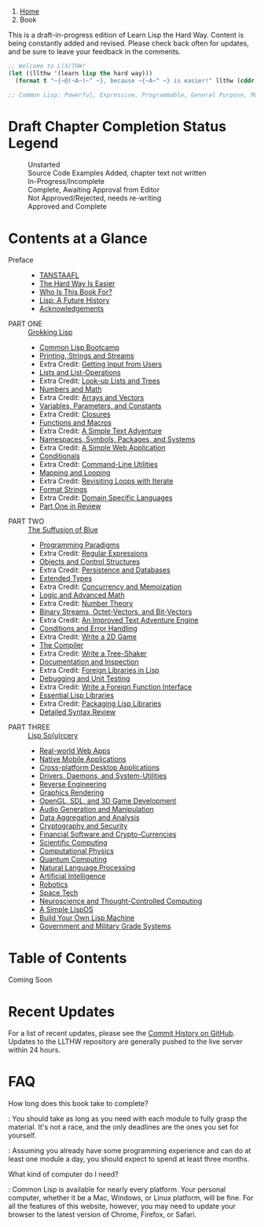 <ol class="breadcrumb">
  <li><a href="/">Home</a></li>
  <li class="active">Book</li>
</ol>

<div class="alert alert-danger">
  <p>
    <i class="fa fa-exclamation-triangle"></i> This is a draft-in-progress edition of Learn Lisp the Hard Way.  Content is being constantly added and revised.  Please check back often for updates, and be sure to leave your feedback in the comments.
  </p>
</div>

```lisp
;; Welcome to L(λ)THW!
(let ((llthw '(learn lisp the hard way)))
  (format t "~{~@(~A~)~^ ~}, because ~{~A~^ ~} is easier!" llthw (cddr llthw)))

;; Common Lisp: Powerful, Expressive, Programmable, General Purpose, Multi-Paradigm.

```

# Draft Chapter Completion Status Legend

<dl class="dl-horizontal">
  <dt><i class="glyphicon glyphicon-remove text-danger"></i></dt>
  <dd>Unstarted</dd>
  <dt><i class="fa fa-code"></i></dt>
  <dd>Source Code Examples Added, chapter text not written</dd>
  <dt><i class="glyphicon glyphicon-refresh text-warning"></i></dt>
  <dd>In-Progress/Incomplete</dd>
  <dt><i class="glyphicon glyphicon-ok text-success"></i></dt>
  <dd>Complete, Awaiting Approval from Editor</dd>
  <dt><i class="glyphicon glyphicon-thumbs-down text-danger"></i></dt>
  <dd>Not Approved/Rejected, needs re-writing</dd>
  <dt><i class="glyphicon glyphicon-thumbs-up text-info"></i></dt>
  <dd>Approved and Complete</dd>
</dl>

# Contents at a Glance

<dl class="dl-horizontal">
  <dt>Preface</dt>
  <dd>
    <ul>
      <li><a href="preface/">TANSTAAFL</a> <i class="glyphicon glyphicon-ok text-success"></i></li>
      <li><a href="preface-part-two/">The Hard Way Is Easier</a> <i class="glyphicon glyphicon-thumbs-down text-danger"></i></li>
      <li><a href="preface-part-three/">Who Is This Book For?</a> <i class="glyphicon glyphicon-thumbs-down text-danger"></i></li>
      <li><a href="introduction/">Lisp: A Future History</a> <i class="glyphicon glyphicon-refresh text-warning"></i></li>
      <li><a href="acknowledgements/">Acknowledgements</a> <i class="glyphicon glyphicon-refresh text-warning"></i></li>
    </ul>
  </dd>
  <dt>PART ONE</dt>
  <dd>
    <a href="1-0-0-overview/">Grokking Lisp</a>
    <ul>
      <li>
        <a href="1-01-00-lisp-bootcamp/">Common Lisp Bootcamp</a>
        <i class="glyphicon glyphicon-refresh text-warning"></i>
      </li>
      <li>
        <a href="1-02-00-input-output/">Printing, Strings and Streams</a>
        <i class="glyphicon glyphicon-ok text-success"></i>
      </li>
      <li>
        Extra Credit:
        <a href="1-03-0-getting-input-from-users/">Getting Input from Users</a>
        <i class="glyphicon glyphicon-refresh text-warning"></i>
      </li>
      <li>
        <a href="1-04-0-lists/">Lists and List-Operations</a>
        <i class="glyphicon glyphicon-refresh text-warning"></i>
      </li>
      <li>
        Extra Credit:
        <a href="1-05-0-lookups-trees/">Look-up Lists and Trees</a>
        <i class="glyphicon glyphicon-refresh text-warning"></i>
      </li>
      <li>
        <a href="1-06-0-math/">Numbers and Math</a>
        <i class="glyphicon glyphicon-refresh text-warning"></i>
      </li>
      <li>
        Extra Credit:
        <a href="1-07-0-arrays/">Arrays and Vectors</a>
        <i class="glyphicon glyphicon-refresh text-warning"></i>
      </li>
      <li>
        <a href="1-08-0-variables/">Variables, Parameters, and Constants</a>
        <i class="glyphicon glyphicon-refresh text-warning"></i>
      </li>
      <li>
        Extra Credit:
        <a href="1-09-0-closures/">Closures</a>
        <i class="glyphicon glyphicon-refresh text-warning"></i>
      </li>
      <li>
        <a href="1-10-0-functions/">Functions and Macros</a>
        <i class="glyphicon glyphicon-refresh text-warning"></i>
      </li>
      <li>
        Extra Credit:
        <a href="1-11-0-text-adventure/">A Simple Text Adventure</a>
        <i class="glyphicon glyphicon-refresh text-warning"></i>
      </li>
      <li>
        <a href="1-12-0-namespaces/">Namespaces, Symbols, Packages, and Systems</a>
        <i class="glyphicon glyphicon-refresh text-warning"></i>
      </li>
      <li>
        Extra Credit:
        <a href="1-13-0-simple-web-app/">A Simple Web Application</a>
        <i class="glyphicon glyphicon-refresh text-warning"></i>
      </li>
      <li>
        <a href="1-14-0-conditionals/">Conditionals</a>
        <i class="glyphicon glyphicon-refresh text-warning"></i>
      </li>
      <li>
        Extra Credit:
        <a href="1-15-0-command-line-utility/">Command-Line Utilities</a>
        <i class="glyphicon glyphicon-refresh text-warning"></i>
      </li>
      <li>
        <a href="1-16-0-map-loop/">Mapping and Looping</a>
        <i class="glyphicon glyphicon-refresh text-warning"></i>
      </li>
      <li>
        Extra Credit:
        <a href="1-17-0-iterate/">Revisiting Loops with Iterate</a>
        <i class="glyphicon glyphicon-refresh text-warning"></i>
      </li>
      <li>
        <a href="1-18-0-format/">Format Strings</a>
        <i class="glyphicon glyphicon-refresh text-warning"></i>
      </li>
      <li>
        Extra Credit:
        <a href="1-19-0-dsl/">Domain Specific Languages</a>
        <i class="glyphicon glyphicon-refresh text-warning"></i>
      </li>
      <li>
        <a href="1-20-0-review/">Part One in Review</a>
        <i class="glyphicon glyphicon-refresh text-warning"></i>
      </li>
    </ul>
  </dd>
  <dt>PART TWO</dt>
  <dd>
    <a href="2-0-0-overview/">The Suffusion of Blue</a>
    <ul>
      <li>
        <a href="2-01-0-programming-paradigms/">Programming Paradigms</a>
        <i class="glyphicon glyphicon-refresh text-warning"></i>
      </li>
      <li>
        Extra Credit:
        <a href="2-02-0-regex/">Regular Expressions</a>
        <i class="glyphicon glyphicon-refresh text-warning"></i>
      </li>
      <li>
        <a href="2-03-0-objects-control/">Objects and Control Structures</a>
        <i class="glyphicon glyphicon-refresh text-warning"></i>
      </li>
      <li>
        Extra Credit:
        <a href="2-04-0-data-persistence/">Persistence and Databases</a>
        <i class="glyphicon glyphicon-refresh text-warning"></i>
      </li>
      <li>
        <a href="2-05-0-extended-types/">Extended Types</a>
        <i class="glyphicon glyphicon-refresh text-warning"></i>
      </li>
      <li>
        Extra Credit:
        <a href="2-06-0-threads-memos-parallel/">Concurrency and Memoization</a>
        <i class="glyphicon glyphicon-refresh text-warning"></i>
      </li>
      <li>
        <a href="2-07-0-logic-and-more-math/">Logic and Advanced Math</a>
        <i class="glyphicon glyphicon-refresh text-warning"></i>
      </li>
      <li>
        Extra Credit:
        <a href="2-08-0-number-theory/">Number Theory</a>
        <i class="glyphicon glyphicon-refresh text-warning"></i>
      </li>
      <li>
        <a href="2-09-0-binary-octets-bits/">Binary Streams, Octet-Vectors, and Bit-Vectors</a>
        <i class="glyphicon glyphicon-refresh text-warning"></i>
      </li>
      <li>
        Extra Credit:
        <a href="2-10-0-improved-text-adventure-engine/">An Improved Text Adventure Engine</a>
        <i class="glyphicon glyphicon-refresh text-warning"></i>
      </li>
      <li>
        <a href="2-11-0-conditions/">Conditions and Error Handling</a>
        <i class="glyphicon glyphicon-refresh text-warning"></i>
      </li>
      <li>
        Extra Credit:
        <a href="2-12-0-2d-game/">Write a 2D Game</a>
        <i class="glyphicon glyphicon-refresh text-warning"></i>
      </li>
      <li>
        <a href="2-13-0-compiler/">The Compiler</a>
        <i class="glyphicon glyphicon-refresh text-warning"></i>
      </li>
      <li>
        Extra Credit:
        <a href="2-14-0-tree-shaker/">Write a Tree-Shaker</a>
        <i class="glyphicon glyphicon-refresh text-warning"></i>
      </li>
      <li>
        <a href="2-15-0-docs-and-inspection/">Documentation and Inspection</a>
        <i class="glyphicon glyphicon-refresh text-warning"></i>
      </li>
      <li>
        Extra Credit:
        <a href="2-16-0-foreign-libs/">Foreign Libraries in Lisp</a>
        <i class="glyphicon glyphicon-refresh text-warning"></i>
      </li>
      <li>
        <a href="2-17-0-debugging-testing/">Debugging and Unit Testing</a>
        <i class="glyphicon glyphicon-refresh text-warning"></i>
      </li>
      <li>
        Extra Credit:
        <a href="2-18-0-ffi/">Write a Foreign Function Interface</a>
        <i class="glyphicon glyphicon-refresh text-warning"></i>
      </li>
      <li>
        <a href="2-19-0-essential-libs/">Essential Lisp Libraries</a>
        <i class="glyphicon glyphicon-refresh text-warning"></i>
      </li>
      <li>
        Extra Credit:
        <a href="2-20-0-packaging-libs/">Packaging Lisp Libraries</a>
        <i class="glyphicon glyphicon-refresh text-warning"></i>
      </li>
      <li>
        <a href="2-21-0-review/">Detailed Syntax Review</a>
        <i class="glyphicon glyphicon-refresh text-warning"></i>
      </li>
    </ul>
  </dd>
  <dt>PART THREE</dt>
  <dd>
    <a href="3-0-0-overview/">Lisp So(u)rcery</a>
    <ul>
      <li>
        <a href="3-01-0-web-apps/">Real-world Web Apps</a>
        <i class="glyphicon glyphicon-refresh text-warning"></i>
      </li>
      <li>
        <a href="3-02-0-mobile/">Native Mobile Applications</a>
        <i class="glyphicon glyphicon-refresh text-warning"></i>
      </li>
      <li>
        <a href="3-03-0-gui/">Cross-platform Desktop Applications</a>
        <i class="glyphicon glyphicon-refresh text-warning"></i>
      </li>
      <li>
        <a href="3-04-0-system-utils/">Drivers, Daemons, and System-Utilities</a>
        <i class="glyphicon glyphicon-refresh text-warning"></i>
      </li>
      <li>
        <a href="3-05-0-reverse-engineering/">Reverse Engineering</a>
        <i class="glyphicon glyphicon-refresh text-warning"></i>
      </li>
      <li>
        <a href="3-06-0-graphics/">Graphics Rendering</a>
        <i class="glyphicon glyphicon-refresh text-warning"></i>
      </li>
      <li>
        <a href="3-07-0-gaming/">OpenGL, SDL, and 3D Game Development</a>
        <i class="glyphicon glyphicon-refresh text-warning"></i>
      </li>
      <li>
        <a href="3-08-0-audio/">Audio Generation and Manipulation</a>
        <i class="glyphicon glyphicon-refresh text-warning"></i>
      </li>
      <li>
        <a href="3-09-0-data/">Data Aggregation and Analysis</a>
        <i class="glyphicon glyphicon-refresh text-warning"></i>
      </li>
      <li>
        <a href="3-10-0-cryptosec/">Cryptography and Security</a>
        <i class="glyphicon glyphicon-refresh text-warning"></i>
      </li>
      <li>
        <a href="3-11-0-fintech/">Financial Software and Crypto-Currencies</a>
        <i class="glyphicon glyphicon-refresh text-warning"></i>
      </li>
      <li>
        <a href="3-12-0-scientific-computing/">Scientific Computing</a>
        <i class="glyphicon glyphicon-refresh text-warning"></i>
      </li>
      <li>
        <a href="3-13-0-computational-physics/">Computational Physics</a>
        <i class="glyphicon glyphicon-refresh text-warning"></i>
      </li>
      <li>
        <a href="3-14-0-quantum-computing/">Quantum Computing</a>
        <i class="glyphicon glyphicon-remove text-danger"></i>
      </li>
      <li>
        <a href="3-15-0-nlp/">Natural Language Processing</a>
        <i class="glyphicon glyphicon-remove text-danger"></i>
      </li>
      <li>
        <a href="3-16-0-ai/">Artificial Intelligence</a>
        <i class="glyphicon glyphicon-remove text-danger"></i>
      </li>
      <li>
        <a href="3-17-0-robotics/">Robotics</a>
        <i class="glyphicon glyphicon-remove text-danger"></i>
      </li>
      <li>
        <a href="3-18-0-space-tech/">Space Tech</a>
        <i class="glyphicon glyphicon-remove text-danger"></i>
      </li>
      <li>
        <a href="3-19-0-neurotech/">Neuroscience and Thought-Controlled Computing</a>
        <i class="glyphicon glyphicon-remove text-danger"></i>
      </li>
      <li>
        <a href="3-20-0-lispos/">A Simple LispOS</a>
        <i class="glyphicon glyphicon-remove text-danger"></i>
      </li>
      <li>
        <a href="3-21-0-lisp-machine/">Build Your Own Lisp Machine</a>
        <i class="glyphicon glyphicon-remove text-danger"></i>
      </li>
      <li>
        <a href="3-22-0-gov-mil/">Government and Military Grade Systems</a>
        <i class="glyphicon glyphicon-remove text-danger"></i>
      </li>
    </ul>
  </dd>
</dl>

# Table of Contents

Coming Soon

# Recent Updates

For a list of recent updates, please see the <a href="https://github.com/thephoeron/llthw/commits" target="_blank">Commit History on GitHub</a>.  Updates to the LLTHW repository are generally pushed to the live server within 24 hours.

# FAQ

How long does this book take to complete?

: You should take as long as you need with each module to fully grasp the material.  It's not a race, and the only deadlines are the ones you set for yourself.

: Assuming you already have some programming experience and can do at least one module a day, you should expect to spend at least three months.

What kind of computer do I need?

: Common Lisp is available for nearly every platform. Your personal computer, whether it be a Mac, Windows, or Linux platform, will be fine.  For all the features of this website, however, you may need to update your browser to the latest version of Chrome, Firefox, or Safari.
